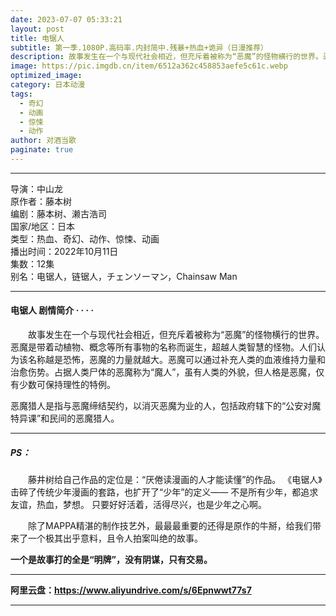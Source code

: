 ```yaml
---
date: 2023-07-07 05:33:21
layout: post
title: 电锯人
subtitle: 第一季.1080P.高码率.内封简中.残暴+热血+诡异（日漫推荐）
description: 故事发生在一个与现代社会相近，但充斥着被称为“恶魔”的怪物横行的世界。恶魔是带着动植物、概念等所有事物的名称而诞生，超越人类智慧的怪物。人们认为该名称越是恐怖，恶魔的力量就越大...
image: https://pic.imgdb.cn/item/6512a362c458853aefe5c61c.webp
optimized_image: 
category: 日本动漫
tags:
  - 奇幻
  - 动画
  - 惊悚
  - 动作
author: 对酒当歌
paginate: true
---
```


---

导演：中山龙  
原作者：藤本树  
编剧：藤本树、濑古浩司  
国家/地区：日本  
类型：热血、奇幻、动作、惊悚、动画  
播出时间：2022年10月11日  
集数：12集  
别名：电锯人，链锯人，チェンソーマン，Chainsaw Man  

---

#### 电锯人 剧情简介 · · · ·

　　故事发生在一个与现代社会相近，但充斥着被称为“恶魔”的怪物横行的世界。恶魔是带着动植物、概念等所有事物的名称而诞生，超越人类智慧的怪物。人们认为该名称越是恐怖，恶魔的力量就越大。恶魔可以通过补充人类的血液维持力量和治愈伤势。占据人类尸体的恶魔称为“魔人”，虽有人类的外貌，但人格是恶魔，仅有少数可保持理性的特例。

恶魔猎人是指与恶魔缔结契约，以消灭恶魔为业的人，包括政府辖下的“公安对魔特异课”和民间的恶魔猎人。

---
##### PS：

　　藤井树给自己作品的定位是：“厌倦读漫画的人才能读懂”的作品。 《电锯人》击碎了传统少年漫画的套路，也扩开了“少年”的定义—— 不是所有少年，都追求友谊，热血，梦想。 只要好好活着，活得尽兴，也是少年之心啊。

　　除了MAPPA精湛的制作技艺外，最最最重要的还得是原作的牛掰，给我们带来了一个极其出乎意料，且令人拍案叫绝的故事。

**一个是故事打的全是“明牌”，没有阴谋，只有交易。**

---

**阿里云盘：<https://www.aliyundrive.com/s/6Epnwwt77s7>**

---
